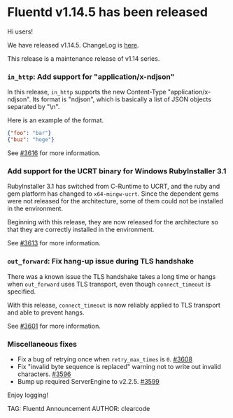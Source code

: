 # Fluentd v1.14.5 has been released

Hi users!

We have released v1.14.5. ChangeLog is [here](https://github.com/fluent/fluentd/blob/master/CHANGELOG.md#v1145).

This release is a maintenance release of v1.14 series.

### `in_http`: Add support for "application/x-ndjson"

In this release, `in_http` supports the new Content-Type "application/x-ndjson".
Its format is "ndjson", which is basically a list of JSON objects separated by "\n".

Here is an example of the format.

```json
{"foo": "bar"}
{"buz": "hoge"}
```

See [#3616](https://github.com/fluent/fluentd/pull/3616) for more information.

### Add support for the UCRT binary for Windows RubyInstaller 3.1

RubyInstaller 3.1 has switched from C-Runtime to UCRT, and the ruby and gem
platform has changed to `x64-mingw-ucrt`.
Since the dependent gems were not released for the architecture, some of them
could not be installed in the environment.

Beginning with this release, they are now released for the architecture so that
they are correctly installed in the environment.

See [#3613](https://github.com/fluent/fluentd/pull/3613) for more information.

### `out_forward`: Fix hang-up issue during TLS handshake

There was a known issue the TLS handshake takes a long time or hangs when
`out_forward` uses TLS transport, even though `connect_timeout` is specified.

With this release, `connect_timeout` is now reliably applied to TLS transport
and able to prevent hangs.

See [#3601](https://github.com/fluent/fluentd/pull/3601) for more information.

### Miscellaneous fixes

* Fix a bug of retrying once when `retry_max_times` is `0`. [#3608](https://github.com/fluent/fluentd/pull/3608)
* Fix "invalid byte sequence is replaced" warning not to write out invalid characters. [#3596](https://github.com/fluent/fluentd/pull/3596)
* Bump up required ServerEngine to v2.2.5. [#3599](https://github.com/fluent/fluentd/pull/3599)

Enjoy logging!

TAG: Fluentd Announcement
AUTHOR: clearcode
